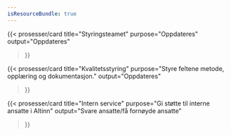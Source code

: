 ```yaml
---
isResourceBundle: true
---
```


{{< prosesser/card
  title="Styringsteamet"
  purpose="Oppdateres"
  output="Oppdateres"
>}}

{{< prosesser/card
  title="Kvalitetsstyring"
  purpose="Styre feltene metode, opplæring og dokumentasjon."
  output="Oppdateres"
>}}

{{< prosesser/card
  title="Intern service" 
  purpose="Gi støtte til interne ansatte i Altinn" 
  output="Svare ansatte/få fornøyde ansatte" 
>}}
